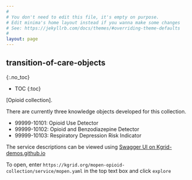 ```yaml
---
#
# You don't need to edit this file, it's empty on purpose.
# Edit minima's home layout instead if you wanna make some changes
# See: https://jekyllrb.com/docs/themes/#overriding-theme-defaults
#
layout: page
---
```



## transition-of-care-objects
{:.no_toc}

* TOC
{:toc}


[Opioid collection].

There are currently three knowledge objects developed for this collection.
- 99999-10101: Opioid Use Detector
- 99999-10102: Opioid and Benzodiazepine Detector
- 99999-10103: Respiratory Depression Risk Indicator

The service descriptions can be viewed using [Swagger UI on Kgrid-demos.github.io](https://kgrid-demos.github.io/swaggerui/)


To open, enter `https://kgrid.org/mopen-opioid-collection/service/mopen.yaml` in the top text box and click `explore`

<!-- ### For more information
{:.no_toc}

About Knowledge Grid:

About Minima: -->

